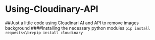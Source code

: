 # Using-Cloudinary-API
##Just a little code using Cloudinari AI and API to remove images background
####Installing the necessary python modules
```pip install requests<\br>pip install cloudinary```

